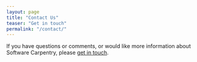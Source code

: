 ```yaml
---
layout: page
title: "Contact Us"
teaser: "Get in touch"
permalink: "/contact/"
---
```

If you have questions or comments,
or would like more information about Software Carpentry,
please [get in touch](mailto:{{site.contact}}).

